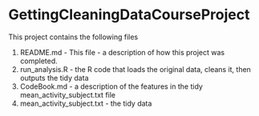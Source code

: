 # GettingCleaningDataCourseProject

This project contains the following files

1. README.md - This file - a description of how this project was completed.
2. run_analysis.R - the R code that loads the original data, cleans it, then outputs the tidy data
3. CodeBook.md - a description of the features in the tidy mean_activity_subject.txt file
4. mean_activity_subject.txt - the tidy data

